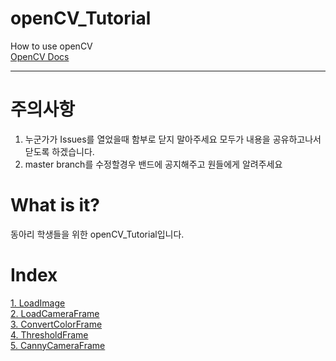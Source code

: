# openCV_Tutorial
How to use openCV<br>
[OpenCV Docs](http://docs.opencv.org/3.0-beta/index.html)

---
# 주의사항
1. 누군가가 Issues를 열었을때 함부로 닫지 말아주세요 모두가 내용을 공유하고나서 닫도록 하겠습니다. <br>
2. master branch를 수정할경우 밴드에 공지해주고 원들에게 알려주세요<br>

# What is it?

동아리 학생들을 위한 openCV_Tutorial입니다.<br>

# Index

[1\. LoadImage](https://github.com/NoNamedSelfDriveing/openCV_Tutorial/tree/master/Tutorial/01_LoadImage) <br>
[2\. LoadCameraFrame](https://github.com/NoNamedSelfDriveing/openCV_Tutorial/tree/master/Tutorial/02_LoadCameraFrame) <br>
[3\. ConvertColorFrame](https://github.com/NoNamedSelfDriveing/openCV_Tutorial/tree/master/Tutorial/03_ConvertColorFrame) <br>
[4\. ThresholdFrame](https://github.com/NoNamedSelfDriveing/openCV_Tutorial/tree/master/Tutorial/04_ThresholdFrame)<br>
[5\. CannyCameraFrame](https://github.com/NoNamedSelfDriveing/openCV_Tutorial/tree/master/Tutorial/05_CannyCameraFrame)<br>
